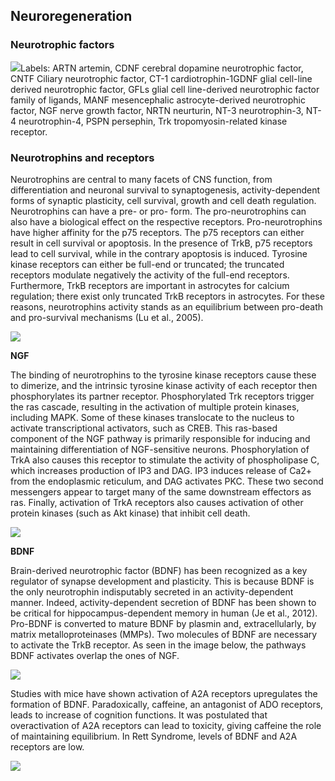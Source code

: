 ## Neuroregeneration

### Neurotrophic factors

![](<2 - Source Material/Masters/attachments/Attachment 208.png>)Labels: ARTN artemin, CDNF cerebral dopamine neurotrophic factor, CNTF Ciliary neurotrophic factor, CT-1 cardiotrophin-1GDNF glial cell-line derived neurotrophic factor, GFLs glial cell line-derived neurotrophic factor family of ligands, MANF mesencephalic astrocyte-derived neurotrophic factor, NGF nerve growth factor, NRTN neurturin, NT-3 neurotrophin-3, NT-4 neurotrophin-4, PSPN persephin, Trk tropomyosin-related kinase receptor.

### Neurotrophins and receptors

Neurotrophins are central to many facets of CNS function, from differentiation and neuronal survival to synaptogenesis, activity-dependent forms of synaptic plasticity, cell survival, growth and cell death regulation. Neurotrophins can have a pre- or pro- form. The pro-neurotrophins can also have a biological effect on the respective receptors. Pro-neurotrophins have higher affinity for the p75 receptors. The p75 receptors can either result in cell survival or apoptosis. In the presence of TrkB, p75 receptors lead to cell survival, while in the contrary apoptosis is induced. Tyrosine kinase receptors can either be full-end or truncated; the truncated receptors modulate negatively the activity of the full-end receptors. Furthermore, TrkB receptors are important in astrocytes for calcium regulation; there exist only truncated TrkB receptors in astrocytes. For these reasons, neurotrophins activity stands as an equilibrium between pro-death and pro-survival mechanisms (Lu et al., 2005).

![](<2 - Source Material/Masters/attachments/Attachment 209.png>)

**NGF**

The binding of neurotrophins to the tyrosine kinase receptors cause these to dimerize, and the intrinsic tyrosine kinase activity of each receptor then phosphorylates its partner receptor. Phosphorylated Trk receptors trigger the ras cascade, resulting in the activation of multiple protein kinases, including MAPK. Some of these kinases translocate to the nucleus to activate transcriptional activators, such as CREB. This ras-based component of the NGF pathway is primarily responsible for inducing and maintaining differentiation of NGF-sensitive neurons. Phosphorylation of TrkA also causes this receptor to stimulate the activity of phospholipase C, which increases production of IP3 and DAG. IP3 induces release of Ca2+ from the endoplasmic reticulum, and DAG activates PKC. These two second messengers appear to target many of the same downstream effectors as ras. Finally, activation of TrkA receptors also causes activation of other protein kinases (such as Akt kinase) that inhibit cell death.

![](<2 - Source Material/Masters/attachments/Attachment 210.png>)

**BDNF**

Brain-derived neurotrophic factor (BDNF) has been recognized as a key regulator of synapse development and plasticity. This is because BDNF is the only neurotrophin indisputably secreted in an activity-dependent manner. Indeed, activity-dependent secretion of BDNF has been shown to be critical for hippocampus-dependent memory in human (Je et al., 2012). Pro-BDNF is converted to mature BDNF by plasmin and, extracellularly, by matrix metalloproteinases (MMPs). Two molecules of BDNF are necessary to activate the TrkB receptor. As seen in the image below, the pathways BDNF activates overlap the ones of NGF.

![](<2 - Source Material/Masters/attachments/Attachment 211.png>)

Studies with mice have shown activation of A2A receptors upregulates the formation of BDNF. Paradoxically, caffeine, an antagonist of ADO receptors, leads to increase of cognition functions. It was postulated that overactivation of A2A receptors can lead to toxicity, giving caffeine the role of maintaining equilibrium. In Rett Syndrome, levels of BDNF and A2A receptors are low.

![](<2 - Source Material/Masters/attachments/Attachment 212.png>)